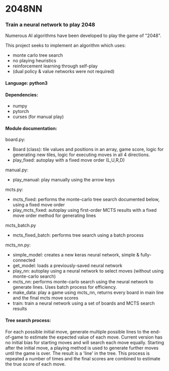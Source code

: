 # 2048NN
### Train a neural network to play 2048

Numerous AI algorithms have been developed to play the game of "2048".

This project seeks to implement an algorithm which uses:
- monte carlo tree search
- no playing heuristics
- reinforcement learning through self-play
- (dual policy & value networks were not required)

#### Language: python3

#### Dependencies:
- numpy
- pytorch
- curses (for manual play)

#### Module documentation:
board.py:
- Board (class): tile values and positions in an array, game score, logic for generating new tiles, logic for executing moves in all 4 directions.
- play_fixed: autoplay with a fixed move order (L,U,R,D)

manual.py:
- play_manual: play manually using the arrow keys

mcts.py:
- mcts_fixed: performs the monte-carlo tree search documented below, using a fixed move order
- play_mcts_fixed: autoplay using first-order MCTS results with a fixed move order method for generating lines

mcts_batch.py
- mcts_fixed_batch: performs tree search using a batch process

mcts_nn.py:
- simple_model: creates a new keras neural network, simple & fully-connected
- get_model: loads a previously-saved neural network
- play_nn: autoplay using a neural network to select moves (without using monte-carlo search)
- mcts_nn: performs monte-carlo search using the neural network to generate lines. Uses batch process for efficiency.
- make_data: play a game using mcts_nn, returns every board in main line and the final mcts move scores
- train: train a neural network using a set of boards and MCTS search results

#### Tree search process:

For each possible initial move, generate multiple possible lines to the end-of-game to estimate the expected value of each move.
Current version has no initial bias for starting moves and will search each move equally. 
Starting after the initial move, a playing method is used to generate further moves until the game is over. 
The result is a 'line' in the tree. 
This process is repeated a number of times and the final scores are combined to estimate the true score of each move.
